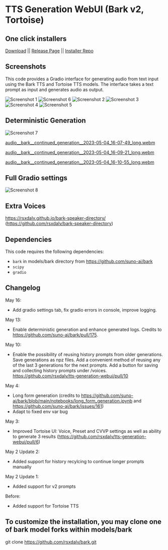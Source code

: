 # TTS Generation WebUI (Bark v2, Tortoise)

## One click installers

[Download](https://github.com/rsxdalv/one-click-installers-tts/archive/refs/tags/v1.0.zip) ||
[Release Page](https://github.com/rsxdalv/one-click-installers-tts/releases/tag/v1.0) ||
[Installer Repo](https://github.com/rsxdalv/one-click-installers-tts)

## Screenshots

This code provides a Gradio interface for generating audio from text input using the Bark TTS and Tortoise TTS models. The interface takes a text prompt as input and generates audio as output.

![Screenshot 1](./screenshots/screenshot%20(1).png)
![Screenshot 6](./screenshots/screenshot%20(6).png)
![Screenshot 2](./screenshots/screenshot%20(2).png)
![Screenshot 3](./screenshots/screenshot%20(3).png)
![Screenshot 4](./screenshots/screenshot%20(4).png)
![Screenshot 5](./screenshots/screenshot%20(5).png)

## Deterministic Generation
![Screenshot 7](./screenshots/screenshot%20(7).png)

[audio__bark__continued_generation__2023-05-04_16-07-49_long.webm](https://user-images.githubusercontent.com/6757283/236218842-b9dc253e-05de-49e5-ada9-e714e1e2cbd4.webm)

[audio__bark__continued_generation__2023-05-04_16-09-21_long.webm](https://user-images.githubusercontent.com/6757283/236219228-518d2b70-51a3-4175-af44-b24c01d14932.webm)

[audio__bark__continued_generation__2023-05-04_16-10-55_long.webm](https://user-images.githubusercontent.com/6757283/236219243-dad96404-0879-4274-828e-7f3afc6bac65.webm)

## Full Gradio settings
![Screenshot 8](./screenshots/screenshot%20(8).png)

## Extra Voices
https://rsxdalv.github.io/bark-speaker-directory/ (https://github.com/rsxdalv/bark-speaker-directory)

## Dependencies

This code requires the following dependencies:

- `bark` in models/bark directory from https://github.com/suno-ai/bark
- `scipy`
- `gradio`


## Changelog
May 16:
* Add gradio settings tab, fix gradio errors in console, improve logging.

May 13:
* Enable deterministic generation and enhance generated logs. Credits to https://github.com/suno-ai/bark/pull/175.

May 10:
* Enable the possibility of reusing history prompts from older generations. Save generations as npz files. Add a convenient method of reusing any of the last 3 generations for the next prompts. Add a button for saving and collecting history prompts under /voices. https://github.com/rsxdalv/tts-generation-webui/pull/10

May 4:
* Long form generation (credits to https://github.com/suno-ai/bark/blob/main/notebooks/long_form_generation.ipynb and https://github.com/suno-ai/bark/issues/161)
* Adapt to fixed env var bug

May 3:
* Improved Tortoise UI: Voice, Preset and CVVP settings as well as ability to generate 3 results (https://github.com/rsxdalv/tts-generation-webui/pull/6)

May 2 Update 2:
* Added support for history recylcing to continue longer prompts manually

May 2 Update 1:
* Added support for v2 prompts

Before:
* Added support for Tortoise TTS

## To customize the installation, you may clone one of bark model forks within models/bark

git clone https://github.com/rsxdalv/bark.git
